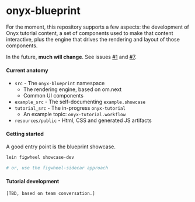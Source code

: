# onyx-blueprint

For the moment, this repository supports a few aspects: the development of Onyx tutorial content, a set of components used to make that content interactive, plus the engine that drives the rendering and layout of those components.

In the future, __much will change__. See issues [#1](https://github.com/colinhicks/onyx-blueprint/issues/1) and [#7](https://github.com/colinhicks/onyx-blueprint/issues/7).

#### Current anatomy

* `src` - The `onyx-blueprint` namespace
  * The rendering engine, based on om.next
  * Common UI components
* `example_src` - The self-documenting `example.showcase`
* `tutorial_src` - The in-progress `onyx-tutorial`
  * An example topic: `onyx-tutorial.workflow`
* `resources/public` - Html, CSS and generated JS artifacts

#### Getting started

A good entry point is the blueprint showcase.

```sh
lein figwheel showcase-dev

# or, use the figwheel-sidecar approach
```

#### Tutorial development

```
[TBD, based on team conversation.]
```



